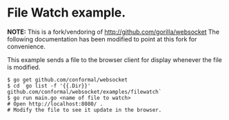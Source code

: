 # File Watch example.

**NOTE:** This is a fork/vendoring of http://github.com/gorilla/websocket
The following documentation has been modified to point at this fork for
convenience.

This example sends a file to the browser client for display whenever the file is modified.

    $ go get github.com/conformal/websocket
    $ cd `go list -f '{{.Dir}}' github.com/conformal/websocket/examples/filewatch`
    $ go run main.go <name of file to watch>
    # Open http://localhost:8080/ .
    # Modify the file to see it update in the browser.
